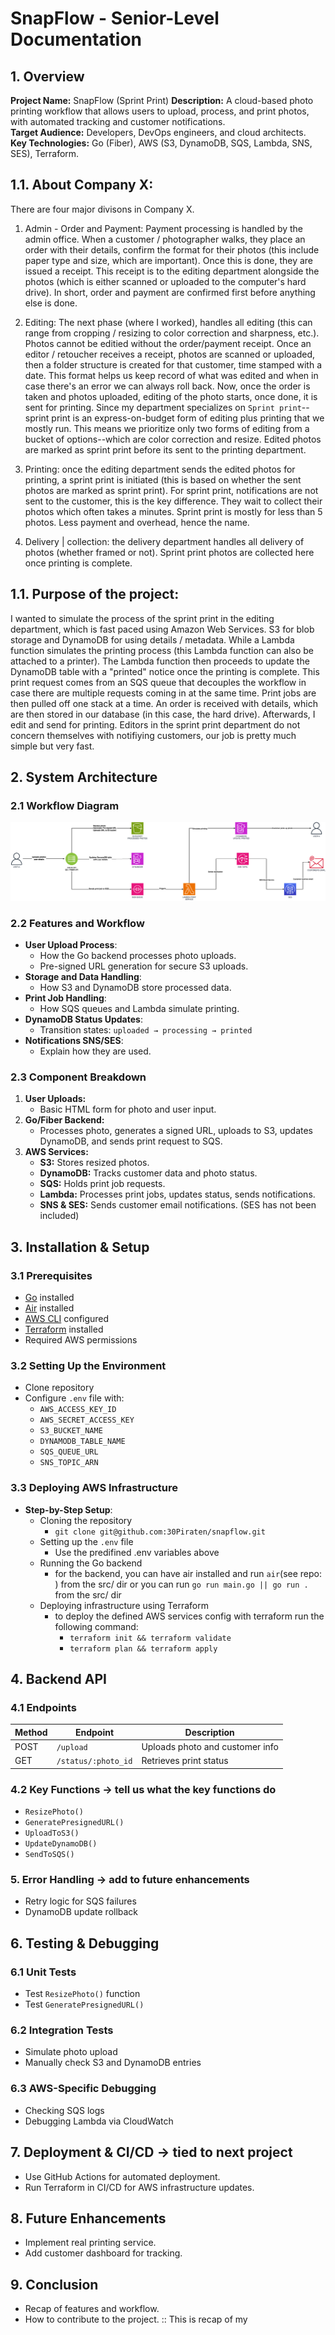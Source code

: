 # SnapFlow - Senior-Level Documentation

## 1. Overview
**Project Name:** SnapFlow (Sprint Print)
**Description:** A cloud-based photo printing workflow that allows users to upload, process, and print photos, with automated tracking and customer notifications.  
**Target Audience:** Developers, DevOps engineers, and cloud architects.  
**Key Technologies:** Go (Fiber), AWS (S3, DynamoDB, SQS, Lambda, SNS, SES), Terraform.  

## 1.1. About Company X:
There are four major divisons in Company X.

1.  Admin - Order and Payment: Payment processing is handled by the admin office. When a customer / photographer walks, they place an order with their details, confirm the format for their photos (this include paper type and size, which are important). Once this is done, they are issued a receipt. This receipt is to the editing department alongside the photos (which is either scanned or uploaded to the computer's hard drive). In short, order and payment are confirmed first before anything else is done.

2.  Editing: The next phase (where I worked), handles all editing (this can range from cropping / resizing to color correction and sharpness, etc.). Photos cannot be editied without the order/payment receipt. Once an editor / retoucher receives a receipt, photos are scanned or uploaded, then a folder structure is created for that customer, time stamped with a date. This format helps us keep record of what was edited and when in case there's an error we can always roll back. Now, once the order is taken and photos uploaded, editing of the photo starts, once done, it is sent for printing. Since my department specializes on `Sprint print`--sprint print is an express-on-budget form of editing plus printing that we mostly run. This means we prioritize only two forms of editing from a bucket of options--which are color correction and resize. Edited photos are marked as sprint print before its sent to the printing department.
    
3.  Printing: once the editing department sends the edited photos for printing, a sprint print is initiated (this is based on whether the sent photos are marked as sprint print). For sprint print, notifications are not sent to the customer, this is the key difference. They wait to collect their photos which often takes a minutes. Sprint print is mostly for less than 5 photos. Less payment and overhead, hence the name.
   
4.  Delivery | collection: the delivery department handles all delivery of photos (whether framed or not). Sprint print photos are collected here once printing is complete.

## 1.1. Purpose of the project: 
I wanted to simulate the process of the sprint print in the editing department, which is fast paced using Amazon Web Services. S3 for blob storage and DynamoDB for using details / metadata. While a Lambda function simulates the printing process (this Lambda function can also be attached to a printer). The Lambda function then proceeds to update the DynamoDB table with a "printed" notice once the printing is complete. This print request comes from an SQS queue that decouples the workflow in case there are multiple requests coming in at the same time. Print jobs are then pulled off one stack at a time. An order is received with details, which are then stored in our database (in this case, the hard drive). Afterwards, I edit and send for printing. Editors in the sprint print department do not concern themselves with notifiying customers, our job is pretty much simple but very fast. 

## 2. System Architecture
### 2.1 Workflow Diagram
<!-- ![snapflow arch](../arc/snapflow.png) -->
![snapflow2 arch](../arc/snapflow2.png)

### **2.2 Features and Workflow**
   - **User Upload Process**:
     - How the Go backend processes photo uploads.
     - Pre-signed URL generation for secure S3 uploads.
   - **Storage and Data Handling**:
     - How S3 and DynamoDB store processed data.
   - **Print Job Handling**:
     - How SQS queues and Lambda simulate printing.
   - **DynamoDB Status Updates**:
     - Transition states: `uploaded → processing → printed`
   - **Notifications SNS/SES**:
     - Explain how they are used.

### 2.3 Component Breakdown
1. **User Uploads:**
   - Basic HTML form for photo and user input. 
2. **Go/Fiber Backend:**
   - Processes photo, generates a signed URL, uploads to S3, updates DynamoDB, and sends print request to SQS.
3. **AWS Services:**
   - **S3:** Stores resized photos.
   - **DynamoDB:** Tracks customer data and photo status.
   - **SQS:** Holds print job requests.
   - **Lambda:** Processes print jobs, updates status, sends notifications.
   - **SNS & SES:** Sends customer email notifications. (SES has not been included)

## 3. Installation & Setup
### 3.1 Prerequisites
- [Go](https://go.dev/doc/install) installed
- [Air](https://github.com/air-verse/air) installed
- [AWS CLI](https://docs.aws.amazon.com/cli/latest/userguide/getting-started-install.html) configured
- [Terraform](https://developer.hashicorp.com/terraform/) installed
- Required AWS permissions

### 3.2 Setting Up the Environment
- Clone repository
- Configure `.env` file with:
  - `AWS_ACCESS_KEY_ID`
  - `AWS_SECRET_ACCESS_KEY`
  - `S3_BUCKET_NAME`
  - `DYNAMODB_TABLE_NAME`
  - `SQS_QUEUE_URL`
  - `SNS_TOPIC_ARN`

### 3.3 Deploying AWS Infrastructure
  - **Step-by-Step Setup**:
     - Cloning the repository
        - `git clone git@github.com:30Piraten/snapflow.git`
     - Setting up the `.env` file
        - Use the predifined .env variables above
     - Running the Go backend
        - for the backend, you can have air installed and run `air`(see repo: ) from the src/ dir
          or you can run `go run main.go || go run .` from the src/ dir
     - Deploying infrastructure using Terraform
        - to deploy the defined AWS services config with terraform
        run  the following command: 
            - `terraform init && terraform validate` 
            - `terraform plan && terraform apply`


## 4. Backend API
### 4.1 Endpoints
| Method | Endpoint | Description |
|--------|---------|-------------|
| POST | `/upload` | Uploads photo and customer info |
| GET | `/status/:photo_id` | Retrieves print status |

### 4.2 Key Functions -> tell us what the key functions do 
- `ResizePhoto()`
- `GeneratePresignedURL()`
- `UploadToS3()`
- `UpdateDynamoDB()`
- `SendToSQS()`

### 5. Error Handling -> add to future enhancements 
- Retry logic for SQS failures
- DynamoDB update rollback

## 6. Testing & Debugging
### 6.1 Unit Tests
- Test `ResizePhoto()` function
- Test `GeneratePresignedURL()`

### 6.2 Integration Tests
- Simulate photo upload
- Manually check S3 and DynamoDB entries

### 6.3 AWS-Specific Debugging
- Checking SQS logs
- Debugging Lambda via CloudWatch

## 7. Deployment & CI/CD -> tied to next project
- Use GitHub Actions for automated deployment.
- Run Terraform in CI/CD for AWS infrastructure updates.

## 8. Future Enhancements
- Implement real printing service.
- Add customer dashboard for tracking.

## 9. Conclusion
- Recap of features and workflow.
- How to contribute to the project.
:: This is recap of my 

